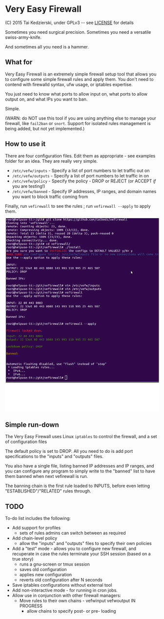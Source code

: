 # Very Easy Firewall

(C) 2015 Tai Kedzierski, under GPLv3 -- see [LICENSE](LICENSE) for details

Sometimes you need surgical precision. Sometimes you need a versatile swiss-army-knife.

And sometimes all you need is a hammer.

## What for

Very Easy Firewall is an extremely simple firewall setup tool that allows you to configure some simple firewall rules and apply them. You don't need to contend with firewalld syntax, ufw usage, or iptables expertise.

You just need to know what ports to allow input on, what ports to allow output on, and what IPs you want to ban.

Simple.

(WARN: do NOT use this tool if you are using anything else to manage your firewall, like `fail2ban` or `snort`.
Support for isolated rules management is being added, but not yet implemented.)

## How to use it

There are four configuration files. Edit them as appropriate - see examples folder for an idea. They are really very simple.

* `/etc/vefw/inputs` - Specify a list of port numbers to let traffic out on
* `/etc/vefw/outputs` - Specify a list of port numbers to let traffic in on
* `/etc/vefw/policy` - Specify the policy - DROP or REJECT (or ACCEPT *if* you are testing!)
* `/etc/vefw/banned` - Specify IP addresses, IP ranges, and domain names you want to block traffic coming from

Finally, run `vefirewall` to see the rules ; run `vefirewall --apply` to apply them.

![Example session](pics/session.png)

## Simple run-down

The Very Easy Firewall uses Linux `iptables` to control the firewall, and a set of configuration files

The default policy is set to DROP. All you need to do is add port specifications to the "inputs" and "outputs" files.

You also have a single file, listing banned IP addresses and IP ranges, and you can configure any program to simply write to the "banned" list to have them banned when next vefirewall is run.

The banning chain is the first rule loaded to INPUTS, before even letting "ESTABLISHED"/"RELATED" rules through.

## TODO

To-do list includes the following:

* Add support for profiles
	* sets of rules admins can switch between as required
* Add chain-level policy
	* allow the "inputs" and "outputs" files to specify their own policies
* Add a "test" mode - allows you to configure new firewall, and recuperate in case the rules terminate your SSH session (based on a true story)
	* runs a gnu-screen or tmux session
	* saves old configuration
	* applies new configuration
	* reverts old configuration after N seconds
* Save iptables configurations without external tool
* Add non-interactive mode - for running in cron jobs.
* Allow use in conjunction with other firewall managers:
	* Move rules to their own chains - vefwinput vefwoutput IN PROGRESS
		* allow chains to specify post- or pre- loading

